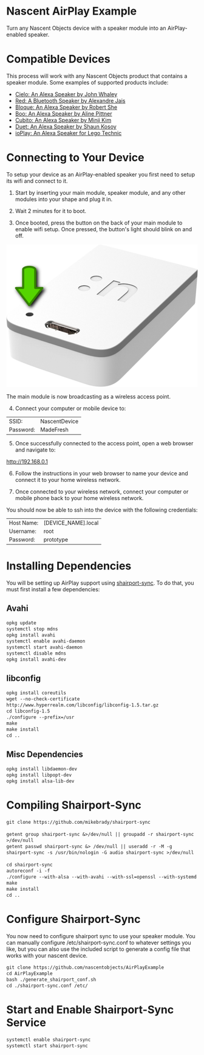 # Nascent AirPlay Example

Turn any Nascent Objects device with a speaker module into an AirPlay-enabled speaker.

# Compatible Devices

This process will work with any Nascent Objects product that contains a speaker module.  Some examples of supported products include:
 - [Cielo: An Alexa Speaker by John Whaley](http://shopnascent.myshopify.com/products/cielo-by-john-whaley)
 - [Red: A Bluetooth Speaker by Alexandre Jais](http://www.nascentobjects.com/red)
 - [Bloque: An Alexa Speaker by Robert She](http://shopnascent.myshopify.com/products/chalk-by-robert-she)
 - [Boo: An Alexa Speaker by Aline Pittner](http://shopnascent.myshopify.com/products/boo)
 - [Cubito: An Alexa Speaker by Minji Kim](http://shopnascent.myshopify.com/products/cubito)
 - [Duet: An Alexa Speaker by Shaun Kosoy](http://shopnascent.myshopify.com/products/duet)
 - [ioPlay: An Alexa Speaker for Lego Technic](http://shopnascent.myshopify.com/products/ioplay-by-antonio-borja)


# Connecting to Your Device

To setup your device as an AirPlay-enabled speaker you first need to setup its wifi and connect to it.

1. Start by inserting your main module, speaker module, and any other modules into your shape and plug it in.

2. Wait 2 minutes for it to boot.

3. Once booted, press the button on the back of your main module to enable wifi setup.  Once pressed, the button's light should blink on and off.

![Connect Image](https://github.com/nascentobjects/AirPlayExample/raw/master/main_button_push.png)

The main module is now broadcasting as a wireless access point.  

4. Connect your computer or mobile device to:

<table>
<tr><td>SSID:</td><td>NascentDevice</td></tr>
<tr><td>Password:</td><td>MadeFresh</td></tr>
</table>

5. Once successfully connected to the access point, open a web browser and navigate to:

http://192.168.0.1

6. Follow the instructions in your web browser to name your device and connect it to your home wireless network.

7. Once connected to your wireless network, connect your computer or mobile phone back to your home wireless network.

You should now be able to ssh into the device with the following credentials:

<table>
<tr><td>Host Name:</td><td>[DEVICE_NAME].local</td></tr>
<tr><td>Username:</td><td>root</td></tr>
<tr><td>Password:</td><td>prototype</td></tr>
</table>


# Installing Dependencies

You will be setting up AirPlay support using [shairport-sync](https://github.com/mikebrady/shairport-sync).  To do that, you must first install a few dependencies:

## Avahi
```
opkg update
systemctl stop mdns
opkg install avahi
systemctl enable avahi-daemon
systemctl start avahi-daemon
systemctl disable mdns
opkg install avahi-dev
```

## libconfig
```
opkg install coreutils
wget --no-check-certificate http://www.hyperrealm.com/libconfig/libconfig-1.5.tar.gz
cd libconfig-1.5
./configure --prefix=/usr
make
make install
cd ..
```
## Misc Dependencies
```
opkg install libdaemon-dev
opkg install libpopt-dev
opkg install alsa-lib-dev
```

# Compiling Shairport-Sync
```
git clone https://github.com/mikebrady/shairport-sync

getent group shairport-sync &>/dev/null || groupadd -r shairport-sync >/dev/null
getent passwd shairport-sync &> /dev/null || useradd -r -M -g shairport-sync -s /usr/bin/nologin -G audio shairport-sync >/dev/null

cd shairport-sync
autoreconf -i -f
./configure --with-alsa --with-avahi --with-ssl=openssl --with-systemd
make
make install
cd ..
```

# Configure Shairport-Sync
You now need to configure shairport sync to use your speaker module.  You can manually configure /etc/shairport-sync.conf to whatever settings you like, but you can also use the included script to generate a config file that works with your nascent device.

```
git clone https://github.com/nascentobjects/AirPlayExample
cd AirPlayExample
bash ./generate_shairport_conf.sh
cd ./shairport-sync.conf /etc/
```

# Start and Enable Shairport-Sync Service
```
systemctl enable shairport-sync
systemctl start shairport-sync
```



